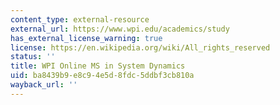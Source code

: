 ```yaml
---
content_type: external-resource
external_url: https://www.wpi.edu/academics/study
has_external_license_warning: true
license: https://en.wikipedia.org/wiki/All_rights_reserved
status: ''
title: WPI Online MS in System Dynamics
uid: ba8439b9-e8c9-4e5d-8fdc-5ddbf3cb810a
wayback_url: ''
---
```

